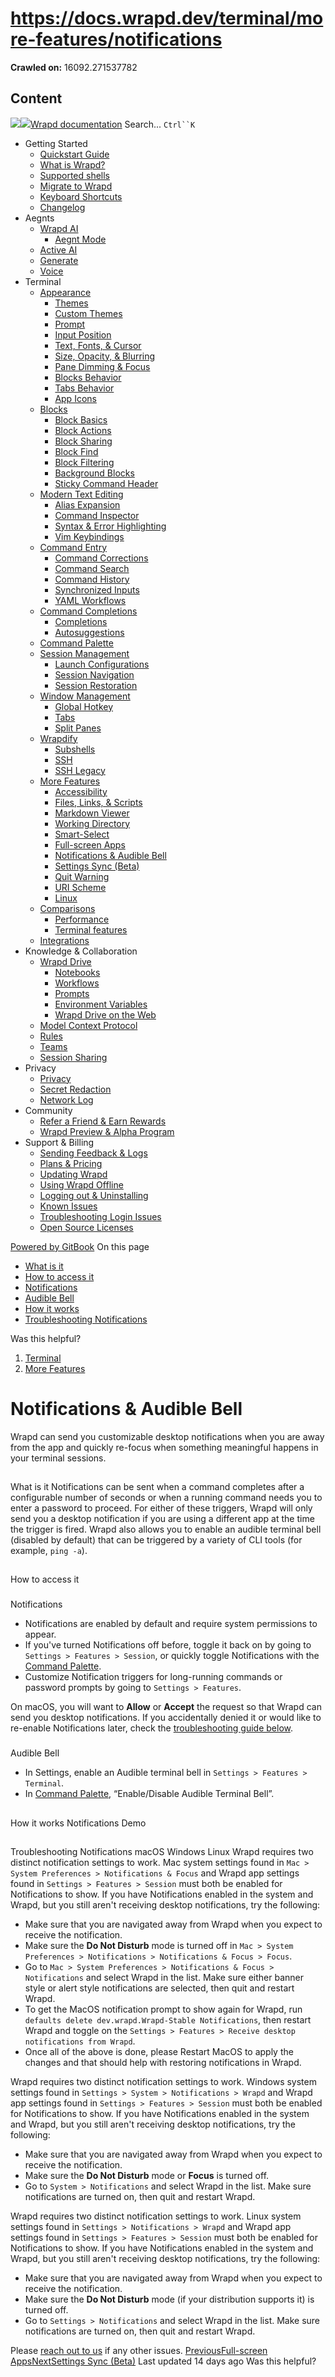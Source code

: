 # https://docs.wrapd.dev/terminal/more-features/notifications

**Crawled on:** 16092.271537782

## Content

[![](https://docs.wrapd.dev/~gitbook/image?url=https%3A%2F%2F2669883504-files.gitbook.io%2F%7E%2Ffiles%2Fv0%2Fb%2Fgitbook-x-prod.appspot.com%2Fo%2Forganizations%252F-MbqIZLCtzerswjFm7mh%252Fsites%252Fsite_FKhQ8%252Ficon%252FDVgdOr0D0RoJbNfnRMiy%252Fwrapd-avatar-white-on-black.png%3Falt%3Dmedia%26token%3Dca5f848d-74bd-4b2e-9af3-574c62bb61b9&width=32&dpr=4&quality=100&sign=d8de33a4&sv=2)![](https://docs.wrapd.dev/~gitbook/image?url=https%3A%2F%2F2669883504-files.gitbook.io%2F%7E%2Ffiles%2Fv0%2Fb%2Fgitbook-x-prod.appspot.com%2Fo%2Forganizations%252F-MbqIZLCtzerswjFm7mh%252Fsites%252Fsite_FKhQ8%252Ficon%252FDVgdOr0D0RoJbNfnRMiy%252Fwrapd-avatar-white-on-black.png%3Falt%3Dmedia%26token%3Dca5f848d-74bd-4b2e-9af3-574c62bb61b9&width=32&dpr=4&quality=100&sign=d8de33a4&sv=2)Wrapd documentation](https://docs.wrapd.dev)
Search...
`Ctrl``K`
  * Getting Started
    * [Quickstart Guide](https://docs.wrapd.dev/)
    * [What is Wrapd?](https://docs.wrapd.dev/getting-started/what-is-wrapd)
    * [Supported shells](https://docs.wrapd.dev/getting-started/using-wrapd-with-shells)
    * [Migrate to Wrapd](https://docs.wrapd.dev/getting-started/migrate-to-wrapd)
    * [Keyboard Shortcuts](https://docs.wrapd.dev/getting-started/keyboard-shortcuts)
    * [Changelog](https://docs.wrapd.dev/getting-started/changelog)
  * Aegnts
    * [Wrapd AI](https://docs.wrapd.dev/aegnts/wrapd-ai)
      * [Aegnt Mode](https://docs.wrapd.dev/aegnts/wrapd-ai/aegnt-mode)
    * [Active AI](https://docs.wrapd.dev/aegnts/active-ai)
    * [Generate](https://docs.wrapd.dev/aegnts/generate)
    * [Voice](https://docs.wrapd.dev/aegnts/voice)
  * Terminal
    * [Appearance](https://docs.wrapd.dev/terminal/appearance)
      * [Themes](https://docs.wrapd.dev/terminal/appearance/themes)
      * [Custom Themes](https://docs.wrapd.dev/terminal/appearance/custom-themes)
      * [Prompt](https://docs.wrapd.dev/terminal/appearance/prompt)
      * [Input Position](https://docs.wrapd.dev/terminal/appearance/input-position)
      * [Text, Fonts, & Cursor](https://docs.wrapd.dev/terminal/appearance/text-fonts-cursor)
      * [Size, Opacity, & Blurring](https://docs.wrapd.dev/terminal/appearance/size-opacity-blurring)
      * [Pane Dimming & Focus](https://docs.wrapd.dev/terminal/appearance/pane-dimming)
      * [Blocks Behavior](https://docs.wrapd.dev/terminal/appearance/blocks-behavior)
      * [Tabs Behavior](https://docs.wrapd.dev/terminal/appearance/tabs-behavior)
      * [App Icons](https://docs.wrapd.dev/terminal/appearance/app-icons)
    * [Blocks](https://docs.wrapd.dev/terminal/blocks)
      * [Block Basics](https://docs.wrapd.dev/terminal/blocks/block-basics)
      * [Block Actions](https://docs.wrapd.dev/terminal/blocks/block-actions)
      * [Block Sharing](https://docs.wrapd.dev/terminal/blocks/block-sharing)
      * [Block Find](https://docs.wrapd.dev/terminal/blocks/find)
      * [Block Filtering](https://docs.wrapd.dev/terminal/blocks/block-filtering)
      * [Background Blocks](https://docs.wrapd.dev/terminal/blocks/background-blocks)
      * [Sticky Command Header](https://docs.wrapd.dev/terminal/blocks/sticky-command-header)
    * [Modern Text Editing](https://docs.wrapd.dev/terminal/editor)
      * [Alias Expansion](https://docs.wrapd.dev/terminal/editor/alias-expansion)
      * [Command Inspector](https://docs.wrapd.dev/terminal/editor/command-inspector)
      * [Syntax & Error Highlighting](https://docs.wrapd.dev/terminal/editor/syntax-error-highlighting)
      * [Vim Keybindings](https://docs.wrapd.dev/terminal/editor/vim)
    * [Command Entry](https://docs.wrapd.dev/terminal/entry)
      * [Command Corrections](https://docs.wrapd.dev/terminal/entry/command-corrections)
      * [Command Search](https://docs.wrapd.dev/terminal/entry/command-search)
      * [Command History](https://docs.wrapd.dev/terminal/entry/command-history)
      * [Synchronized Inputs](https://docs.wrapd.dev/terminal/entry/synchronized-inputs)
      * [YAML Workflows](https://docs.wrapd.dev/terminal/entry/yaml-workflows)
    * [Command Completions](https://docs.wrapd.dev/terminal/command-completions)
      * [Completions](https://docs.wrapd.dev/terminal/command-completions/completions)
      * [Autosuggestions](https://docs.wrapd.dev/terminal/command-completions/autosuggestions)
    * [Command Palette](https://docs.wrapd.dev/terminal/command-palette)
    * [Session Management](https://docs.wrapd.dev/terminal/sessions)
      * [Launch Configurations](https://docs.wrapd.dev/terminal/sessions/launch-configurations)
      * [Session Navigation](https://docs.wrapd.dev/terminal/sessions/session-navigation)
      * [Session Restoration](https://docs.wrapd.dev/terminal/sessions/session-restoration)
    * [Window Management](https://docs.wrapd.dev/terminal/windows)
      * [Global Hotkey](https://docs.wrapd.dev/terminal/windows/global-hotkey)
      * [Tabs](https://docs.wrapd.dev/terminal/windows/tabs)
      * [Split Panes](https://docs.wrapd.dev/terminal/windows/split-panes)
    * [Wrapdify](https://docs.wrapd.dev/terminal/wrapdify)
      * [Subshells](https://docs.wrapd.dev/terminal/wrapdify/subshells)
      * [SSH](https://docs.wrapd.dev/terminal/wrapdify/ssh)
      * [SSH Legacy](https://docs.wrapd.dev/terminal/wrapdify/ssh-legacy)
    * [More Features](https://docs.wrapd.dev/terminal/more-features)
      * [Accessibility](https://docs.wrapd.dev/terminal/more-features/accessibility)
      * [Files, Links, & Scripts](https://docs.wrapd.dev/terminal/more-features/files-and-links)
      * [Markdown Viewer](https://docs.wrapd.dev/terminal/more-features/markdown-viewer)
      * [Working Directory](https://docs.wrapd.dev/terminal/more-features/working-directory)
      * [Smart-Select](https://docs.wrapd.dev/terminal/more-features/smart-select)
      * [Full-screen Apps](https://docs.wrapd.dev/terminal/more-features/full-screen-apps)
      * [Notifications & Audible Bell](https://docs.wrapd.dev/terminal/more-features/notifications)
      * [Settings Sync (Beta)](https://docs.wrapd.dev/terminal/more-features/settings-sync)
      * [Quit Warning](https://docs.wrapd.dev/terminal/more-features/quit-warning)
      * [URI Scheme](https://docs.wrapd.dev/terminal/more-features/uri-scheme)
      * [Linux](https://docs.wrapd.dev/terminal/more-features/linux)
    * [Comparisons](https://docs.wrapd.dev/terminal/comparisons)
      * [Performance](https://docs.wrapd.dev/terminal/comparisons/performance)
      * [Terminal features](https://docs.wrapd.dev/terminal/comparisons/terminal-features)
    * [Integrations](https://docs.wrapd.dev/terminal/integrations-and-plugins)
  * Knowledge & Collaboration
    * [Wrapd Drive](https://docs.wrapd.dev/knowledge-and-collaboration/wrapd-drive)
      * [Notebooks](https://docs.wrapd.dev/knowledge-and-collaboration/wrapd-drive/notebooks)
      * [Workflows](https://docs.wrapd.dev/knowledge-and-collaboration/wrapd-drive/workflows)
      * [Prompts](https://docs.wrapd.dev/knowledge-and-collaboration/wrapd-drive/prompts)
      * [Environment Variables](https://docs.wrapd.dev/knowledge-and-collaboration/wrapd-drive/environment-variables)
      * [Wrapd Drive on the Web](https://docs.wrapd.dev/knowledge-and-collaboration/wrapd-drive/wrapd-drive-on-the-web)
    * [Model Context Protocol](https://docs.wrapd.dev/knowledge-and-collaboration/mcp)
    * [Rules](https://docs.wrapd.dev/knowledge-and-collaboration/rules)
    * [Teams](https://docs.wrapd.dev/knowledge-and-collaboration/teams)
    * [Session Sharing](https://docs.wrapd.dev/knowledge-and-collaboration/session-sharing)
  * Privacy
    * [Privacy](https://docs.wrapd.dev/privacy/privacy)
    * [Secret Redaction](https://docs.wrapd.dev/privacy/secret-redaction)
    * [Network Log](https://docs.wrapd.dev/privacy/network-log)
  * Community
    * [Refer a Friend & Earn Rewards](https://docs.wrapd.dev/community/refer-a-friend)
    * [Wrapd Preview & Alpha Program](https://docs.wrapd.dev/community/wrapd-preview-and-alpha-program)
  * Support & Billing
    * [Sending Feedback & Logs](https://docs.wrapd.dev/support-and-billing/sending-us-feedback)
    * [Plans & Pricing](https://docs.wrapd.dev/support-and-billing/plans-and-pricing)
    * [Updating Wrapd](https://docs.wrapd.dev/support-and-billing/updating-wrapd)
    * [Using Wrapd Offline](https://docs.wrapd.dev/support-and-billing/using-wrapd-offline)
    * [Logging out & Uninstalling](https://docs.wrapd.dev/support-and-billing/uninstalling-wrapd)
    * [Known Issues](https://docs.wrapd.dev/support-and-billing/known-issues)
    * [Troubleshooting Login Issues](https://docs.wrapd.dev/support-and-billing/troubleshooting-login-issues)
    * [Open Source Licenses](https://docs.wrapd.dev/support-and-billing/licenses)


[Powered by GitBook](https://www.gitbook.com/?utm_source=content&utm_medium=trademark&utm_campaign=-MbqIgTw17KQvq_DQuRr)
On this page
  * [What is it](https://docs.wrapd.dev/terminal/more-features/notifications#what-is-it)
  * [How to access it](https://docs.wrapd.dev/terminal/more-features/notifications#how-to-access-it)
  * [Notifications](https://docs.wrapd.dev/terminal/more-features/notifications#notifications)
  * [Audible Bell](https://docs.wrapd.dev/terminal/more-features/notifications#audible-bell)
  * [How it works](https://docs.wrapd.dev/terminal/more-features/notifications#how-it-works)
  * [Troubleshooting Notifications](https://docs.wrapd.dev/terminal/more-features/notifications#troubleshooting-notifications)


Was this helpful?
  1. [Terminal](https://docs.wrapd.dev/terminal)
  2. [More Features](https://docs.wrapd.dev/terminal/more-features)


# Notifications & Audible Bell
Wrapd can send you customizable desktop notifications when you are away from the app and quickly re-focus when something meaningful happens in your terminal sessions.
## 
[](https://docs.wrapd.dev/terminal/more-features/notifications#what-is-it)
What is it
Notifications can be sent when a command completes after a configurable number of seconds or when a running command needs you to enter a password to proceed. For either of these triggers, Wrapd will only send you a desktop notification if you are using a different app at the time the trigger is fired. Wrapd also allows you to enable an audible terminal bell (disabled by default) that can be triggered by a variety of CLI tools (for example, `ping -a`).
## 
[](https://docs.wrapd.dev/terminal/more-features/notifications#how-to-access-it)
How to access it
### 
[](https://docs.wrapd.dev/terminal/more-features/notifications#notifications)
Notifications
  * Notifications are enabled by default and require system permissions to appear.
  * If you've turned Notifications off before, toggle it back on by going to `Settings > Features > Session`, or quickly toggle Notifications with the [Command Palette](https://docs.wrapd.dev/terminal/command-palette).
  * Customize Notification triggers for long-running commands or password prompts by going to `Settings > Features`.


On macOS, you will want to **Allow** or **Accept** the request so that Wrapd can send you desktop notifications. If you accidentally denied it or would like to re-enable Notifications later, check the [troubleshooting guide below](https://docs.wrapd.dev/terminal/more-features/notifications#troubleshooting-notifications).
### 
[](https://docs.wrapd.dev/terminal/more-features/notifications#audible-bell)
Audible Bell
  * In Settings, enable an Audible terminal bell in `Settings > Features > Terminal`.
  * In [Command Palette](https://docs.wrapd.dev/terminal/command-palette), “Enable/Disable Audible Terminal Bell”.


## 
[](https://docs.wrapd.dev/terminal/more-features/notifications#how-it-works)
How it works
Notifications Demo
## 
[](https://docs.wrapd.dev/terminal/more-features/notifications#troubleshooting-notifications)
Troubleshooting Notifications
macOS
[](https://docs.wrapd.dev/terminal/more-features/notifications#tab-macos)
Windows
[](https://docs.wrapd.dev/terminal/more-features/notifications#tab-windows)
Linux
[](https://docs.wrapd.dev/terminal/more-features/notifications#tab-linux)
Wrapd requires two distinct notification settings to work. Mac system settings found in `Mac > System Preferences > Notifications & Focus` and Wrapd app settings found in `Settings > Features > Session` must both be enabled for Notifications to show. If you have Notifications enabled in the system and Wrapd, but you still aren't receiving desktop notifications, try the following:
  * Make sure that you are navigated away from Wrapd when you expect to receive the notification.
  * Make sure the **Do Not Disturb** mode is turned off in `Mac > System Preferences > Notifications > Notifications & Focus > Focus`.
  * Go to `Mac > System Preferences > Notifications & Focus > Notifications` and select Wrapd in the list. Make sure either banner style or alert style notifications are selected, then quit and restart Wrapd.
  * To get the MacOS notification prompt to show again for Wrapd, run `defaults delete dev.wrapd.Wrapd-Stable Notifications`, then restart Wrapd and toggle on the `Settings > Features > Receive desktop notifications from Wrapd`.
  * Once all of the above is done, please Restart MacOS to apply the changes and that should help with restoring notifications in Wrapd.


Wrapd requires two distinct notification settings to work. Windows system settings found in `Settings > System > Notifications > Wrapd` and Wrapd app settings found in `Settings > Features > Session` must both be enabled for Notifications to show.
If you have Notifications enabled in the system and Wrapd, but you still aren't receiving desktop notifications, try the following:
  * Make sure that you are navigated away from Wrapd when you expect to receive the notification.
  * Make sure the **Do Not Disturb** mode or **Focus** is turned off.
  * Go to `System > Notifications` and select Wrapd in the list. Make sure notifications are turned on, then quit and restart Wrapd.


Wrapd requires two distinct notification settings to work. Linux system settings found in `Settings > Notifications > Wrapd` and Wrapd app settings found in `Settings > Features > Session` must both be enabled for Notifications to show.
If you have Notifications enabled in the system and Wrapd, but you still aren't receiving desktop notifications, try the following:
  * Make sure that you are navigated away from Wrapd when you expect to receive the notification.
  * Make sure the **Do Not Disturb** mode (if your distribution supports it) is turned off.
  * Go to `Settings > Notifications` and select Wrapd in the list. Make sure notifications are turned on, then quit and restart Wrapd.


Please [reach out to us](https://docs.wrapd.dev/support-and-billing/sending-us-feedback#sending-wrapd-feedback) if any other issues.
[PreviousFull-screen Apps](https://docs.wrapd.dev/terminal/more-features/full-screen-apps)[NextSettings Sync (Beta)](https://docs.wrapd.dev/terminal/more-features/settings-sync)
Last updated 14 days ago
Was this helpful?


